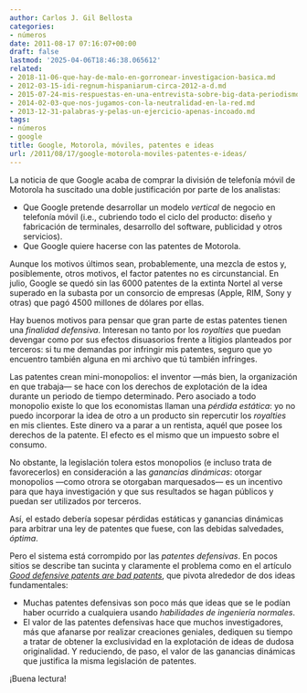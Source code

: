 ```yaml
---
author: Carlos J. Gil Bellosta
categories:
- números
date: 2011-08-17 07:16:07+00:00
draft: false
lastmod: '2025-04-06T18:46:38.065612'
related:
- 2018-11-06-que-hay-de-malo-en-gorronear-investigacion-basica.md
- 2012-03-15-idi-regnum-hispaniarum-circa-2012-a-d.md
- 2015-07-24-mis-respuestas-en-una-entrevista-sobre-big-data-periodismo-de-datos-etc.md
- 2014-02-03-que-nos-jugamos-con-la-neutralidad-en-la-red.md
- 2013-12-31-palabras-y-pelas-un-ejercicio-apenas-incoado.md
tags:
- números
- google
title: Google, Motorola, móviles, patentes e ideas
url: /2011/08/17/google-motorola-moviles-patentes-e-ideas/
---
```


La noticia de que Google acaba de comprar la división de telefonía móvil de Motorola ha suscitado una doble justificación por parte de los analistas:



* Que Google pretende desarrollar un modelo _vertical_ de negocio en telefonía móvil (i.e., cubriendo todo el ciclo del producto: diseño y fabricación de terminales, desarrollo del software, publicidad y otros servicios).
* Que Google quiere hacerse con las patentes de Motorola.

Aunque los motivos últimos sean, probablemente, una mezcla de estos y, posiblemente, otros motivos, el factor patentes no es circunstancial. En julio, Google se quedó sin las 6000 patentes de la extinta Nortel al verse superado en la subasta por un consorcio de empresas (Apple, RIM, Sony y otras) que pagó 4500 millones de dólares por ellas.

Hay buenos motivos para pensar que gran parte de estas patentes tienen una _finalidad defensiva_. Interesan no tanto por los _royalties_ que puedan devengar como por sus efectos disuasorios frente a litigios planteados por terceros: si tu me demandas por infringir mis patentes, seguro que yo encuentro también alguna en mi archivo que tú también infringes.

Las patentes crean mini-monopolios: el inventor —más bien, la organización en que trabaja— se hace con los derechos de explotación de la idea durante un periodo de tiempo determinado. Pero asociado a todo monopolio existe lo que los economistas llaman una _pérdida estática_: yo no puedo incorporar la idea de otro a un producto sin repercutir los _royalties_ en mis clientes. Este dinero va a parar a un rentista, aquél que posee los derechos de la patente. El efecto es el mismo que un impuesto sobre el consumo.

No obstante, la legislación tolera estos monopolios (e incluso trata de favorecerlos) en consideración a las _ganancias dinámicas_: otorgar monopolios —como otrora se otorgaban marquesados— es un incentivo para que haya investigación y que sus resultados se hagan públicos y puedan ser utilizados por terceros.

Así, el estado debería sopesar pérdidas estáticas y ganancias dinámicas para arbitrar una ley de patentes que fuese, con las debidas salvedades, _óptima_.

Pero el sistema está corrompido por las _patentes defensivas_. En pocos sitios se describe tan sucinta y claramente el problema como en el artículo _[Good defensive patents are bad patents](http://www.juliansanchez.com/2011/07/28/good-defensive-patents-are-bad-patents/)_, que pivota alrededor de dos ideas fundamentales:



* Muchas patentes defensivas son poco más que ideas que se le podían haber ocurrido a cualquiera usando _habilidades de ingeniería normales_.
* El valor de las patentes defensivas hace que muchos investigadores,  más que afanarse por realizar creaciones geniales, dediquen su tiempo a tratar de obtener la exclusividad en la explotación de ideas de dudosa originalidad. Y reduciendo, de paso, el valor de las ganancias dinámicas que justifica la misma legislación de patentes.

¡Buena lectura!